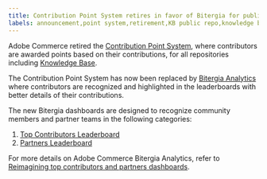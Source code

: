 ```yaml
---
title: Contribution Point System retires in favor of Bitergia for public repos
labels: announcement,point system,retirement,KB public repo,knowledge base,contributors,community,Bitergia,point system,reward,award points
---
```


Adobe Commerce retired the [Contribution Point System](https://github.com/magento-commerce/knowledge-base/blob/main/docs/contribution-points.md), where contributors are awarded points based on their contributions, for all repositories including [Knowledge Base](https://github.com/magento/knowledge-base).

The Contribution Point System has now been replaced by [Bitergia Analytics](https://blog.bitergia.com/2018/09/18/customizing-bitergia-analytics-dashboard-for-your-goals-and-metrics/) where contributors are recognized and highlighted in the leaderboards with better details of their contributions.

The new Bitergia dashboards are designed to recognize community members and partner teams in the following categories:

1. [Top Contributors Leaderboard](https://statistic.magento.engineering/app/kibana#/dashboard/41dc0c60-fa06-11eb-bbaa-dd6ca6f8fda8?_g=(refreshInterval:(pause:!t,value:0),time:(from:now%2Fy,mode:quick,to:now))&_a=(description:'',filters:!(),fullScreenMode:!f,options:(darkTheme:!f,hidePanelTitles:!f,useMargins:!t),panels:!((embeddableConfig:(),gridData:(h:15,i:'1',w:24,x:0,y:0),id:f73aca60-fb9b-11eb-bbaa-dd6ca6f8fda8,panelIndex:'1',title:'Most%20active%20contributors',type:visualization,version:'6.8.6'),(embeddableConfig:(),gridData:(h:15,i:'3',w:24,x:0,y:15),id:'4c9b55f0-fee0-11eb-bbaa-dd6ca6f8fda8',panelIndex:'3',title:'Communication%20masters',type:visualization,version:'6.8.6'),(embeddableConfig:(),gridData:(h:15,i:'6',w:24,x:24,y:0),id:'616af3f0-05ed-11ec-bbaa-dd6ca6f8fda8',panelIndex:'6',title:'Most%20active%20maintainers',type:visualization,version:'6.8.6'),(embeddableConfig:(),gridData:(h:15,i:'7',w:24,x:0,y:30),id:'251bac30-05db-11ec-bbaa-dd6ca6f8fda8',panelIndex:'7',title:'Most%20active%20reporters',type:visualization,version:'6.8.6'),(embeddableConfig:(),gridData:(h:15,i:'8',w:24,x:24,y:15),id:fc779e40-14fa-11ec-bbaa-dd6ca6f8fda8,panelIndex:'8',title:'Most%20active%20quality%20contributors',type:visualization,version:'6.8.6'),(embeddableConfig:(),gridData:(h:15,i:'10',w:24,x:24,y:30),id:'12119430-311c-11ec-bbaa-dd6ca6f8fda8',panelIndex:'10',title:'First-time%20contributors',type:visualization,version:'6.8.6'),(embeddableConfig:(),gridData:(h:15,i:'11',w:24,x:0,y:45),id:'4fea96d0-32bb-11ec-bbaa-dd6ca6f8fda8',panelIndex:'11',type:visualization,version:'6.8.6')),query:(language:lucene,query:''),timeRestore:!f,title:'Top%20Contributors%20Leaderboard',viewMode:view))
1. [Partners Leaderboard](https://magento.biterg.io/app/kibana#/dashboard/111a9de0-36aa-11ec-bbaa-dd6ca6f8fda8?_g=(refreshInterval:(pause:!t,value:0),time:(from:now-10y,mode:relative,to:now))&_a=(description:'',filters:!(),fullScreenMode:!f,options:(darkTheme:!f,hidePanelTitles:!f,useMargins:!t),panels:!((embeddableConfig:(),gridData:(h:15,i:'1',w:24,x:0,y:15),id:github_pull_requests_organizations_backlog,panelIndex:'1',title:'Open%20Pull%20Requests',type:visualization,version:'6.8.6'),(embeddableConfig:(),gridData:(h:15,i:'3',w:24,x:24,y:15),id:github_issues_organizations_backlog,panelIndex:'3',title:'Open%20Issues',type:visualization,version:'6.8.6'),(embeddableConfig:(),gridData:(h:15,i:'6',w:24,x:24,y:0),id:e5d5d770-d17f-11ea-afd3-73617347224c,panelIndex:'6',title:Rank,type:visualization,version:'6.8.6'),(embeddableConfig:(),gridData:(h:15,i:'7',w:24,x:0,y:0),id:'73a7e3f0-dda0-11ea-afd3-73617347224c',panelIndex:'7',title:'Contribution%20activity',type:visualization,version:'6.8.6')),query:(language:lucene,query:''),timeRestore:!f,title:'Partners%20Leaderboard',viewMode:view))

For more details on Adobe Commerce Bitergia Analytics, refer to [Reimagining top contributors and partners dashboards](https://community.magento.com/t5/Magento-DevBlog/Reimagining-top-contributors-and-partners-dashboards/ba-p/485863).
